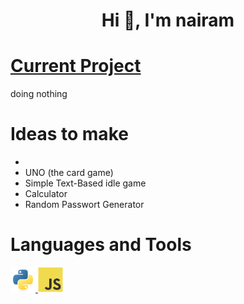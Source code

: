 <h1 align="center">Hi 👋, I'm nairam</h1>

# [Current Project]()
doing nothing

# Ideas to make
* 
* UNO (the card game)
* Simple Text-Based idle game
* Calculator
* Random Passwort Generator

# Languages and Tools
<p align="left"> <a href="https://www.python.org" target="_blank" rel="noreferrer"> <img src="https://raw.githubusercontent.com/devicons/devicon/master/icons/python/python-original.svg" alt="python" width="40" height="40"/> </a> <a href="https://developer.mozilla.org/en-US/docs/Web/JavaScript" target="_blank" rel="noreferrer"> <img src="https://raw.githubusercontent.com/devicons/devicon/master/icons/javascript/javascript-original.svg" alt="javascript" width="40" height="40"/> </a> </p>
